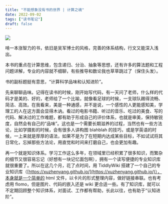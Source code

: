 ```yaml
---
title: "不能想象没有书的世界 | 计算之魂"
date: 2022-09-02
tags: ["读书笔记"]
draft: false
---
```


![](https://img.gejiba.com/images/d971d162b226d9eaa34be5b47a451a01.jpg)

啃一本涨智力的书，依旧是吴军博士的风格，完善的体系结构，行文又能深入浅出。

本书的重点在计算思维，包含递归、分治、抽象等思想，还有许多的算法题和工程问题详解，专业的内容就不细聊，有些推导和数论我也草草跳过了（保住头发）。

书的副标题挺有意思，“计算科学品味和认知进阶”。

先来聊聊品味。记得在读书的时候，刚开始写代码，有一天问了老师，什么样的代码才是美的、好的，老师给了一个比喻，就像看足球的时候，一支球队踢得流畅、简洁、高效。在我看来，美是一种通感，并不是说，一个感性的人更能感知美，学理工的人在这方面会显得木讷。看过的电影书籍、听过的音乐、吃过的美食、写的代码、解决过的工作难题，都有助于形成自己的评价体系，也就是审美，保持敏锐度，自然会有自己的“品味”。这也是一个需要长期滋养的过程，当然也有一些方法论，比如学摄影的时候，会有很多人讲构图 blahblah 的技巧，或是学英语的时候，一上来就是厚厚的语法，如果不是为了在短期内达成某些目标，不如试试将其日常化，忘掉那些方法论，用直觉和时间来打磨自己，也会更加有趣。

再一个就是知识体系。学习工作这么多年，在领域里已经积累了很多知识，而繁杂的细节又很容易忘记（好想有一块记忆面包啊），拥有一个读写便捷的专业知识库就很重要了。所以在这几个月，花了点时间，用 TiddlyWiki 搭建了一个自己的专业知识库（[https://xuzhenyang.github.io/](https://xuzhenyang.github.io/)），本身就是一个简单的 html 文件，以卡片的形式整理内容，做好链接串联。也有考虑用 flomo，但是图片、代码的嵌入还是 wiki 更合适一些。有了知识库，就可以不定期回顾整个知识体系，对面试、工作都有帮助，长此以往，也有助于“认知进阶”。